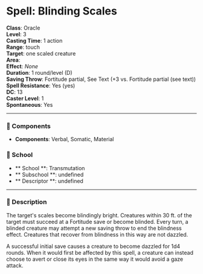 
# Spell: Blinding Scales
**Class**: Oracle  
**Level**: 3  
**Casting Time**: 1 action  
**Range**: touch  
**Target**: one scaled creature  
**Area**:   
**Effect**: _None_  
**Duration**: 1 round/level (D)  
**Saving Throw**: Fortitude partial, See Text (+3 vs. Fortitude partial (see text))  
**Spell Resistance**: Yes (yes)  
**DC**: 13  
**Caster Level**: 1  
**Spontaneous**: Yes

---

### 🔮 Components
- **Components**: Verbal, Somatic, Material

### 🏫 School
- ** School **: Transmutation
- ** Subschool **: undefined
- ** Descriptor **: undefined
---

### 📜 Description
The target's scales become blindingly bright. Creatures within 30 ft. of the target must succeed at a Fortitude save or become blinded. Every turn, a blinded creature may attempt a new saving throw to end the blindness effect. Creatures that recover from blindness in this way are not dazzled.

A successful initial save causes a creature to become dazzled for 1d4 rounds. When it would first be affected by this spell, a creature can instead choose to avert or close its eyes in the same way it would avoid a gaze attack.
